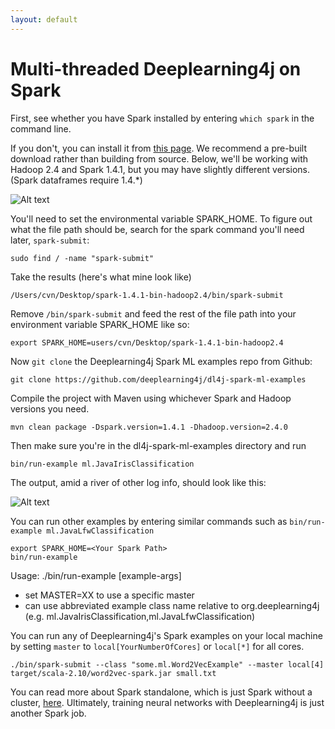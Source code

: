 ```yaml
---
layout: default
---
```


# Multi-threaded Deeplearning4j on Spark

First, see whether you have Spark installed by entering `which spark` in the command line.

If you don't, you can install it from [this page](https://spark.apache.org/downloads.html). We recommend a pre-built download rather than building from source. Below, we'll be working with  Hadoop 2.4 and Spark 1.4.1, but you may have slightly different versions. (Spark dataframes require 1.4.*)

![Alt text](../img/spark_download.png)

You'll need to set the environmental variable SPARK_HOME. To figure out what the file path should be, search for the spark command you'll need later, `spark-submit`:

    sudo find / -name "spark-submit"

Take the results (here's what mine look like)

    /Users/cvn/Desktop/spark-1.4.1-bin-hadoop2.4/bin/spark-submit

Remove `/bin/spark-submit` and feed the rest of the file path into your environment variable SPARK_HOME like so:

    export SPARK_HOME=users/cvn/Desktop/spark-1.4.1-bin-hadoop2.4

Now `git clone` the Deeplearning4j Spark ML examples repo from Github:

    git clone https://github.com/deeplearning4j/dl4j-spark-ml-examples

Compile the project with Maven using whichever Spark and Hadoop versions you need. 

    mvn clean package -Dspark.version=1.4.1 -Dhadoop.version=2.4.0

Then make sure you're in the dl4j-spark-ml-examples directory and run

    bin/run-example ml.JavaIrisClassification

The output, amid a river of other log info, should look like this:

![Alt text](../img/dl4j_iris_dataframe.png)

You can run other examples by entering similar commands such as `bin/run-example ml.JavaLfwClassification`

    export SPARK_HOME=<Your Spark Path>
    bin/run-example

Usage: ./bin/run-example <example-class> [example-args]
  - set MASTER=XX to use a specific master
  - can use abbreviated example class name relative to org.deeplearning4j
     (e.g. ml.JavaIrisClassification,ml.JavaLfwClassification)

You can run any of Deeplearning4j's Spark examples on your local machine by setting `master` to `local[YourNumberOfCores]` or `local[*]` for all cores.

    ./bin/spark-submit --class "some.ml.Word2VecExample" --master local[4] target/scala-2.10/word2vec-spark.jar small.txt

You can read more about Spark standalone, which is just Spark without a cluster, [here](http://spark.apache.org/docs/latest/spark-standalone.html). Ultimately, training neural networks with Deeplearning4j is just another Spark job. 
